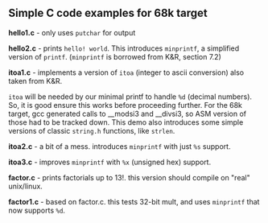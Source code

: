 ## Simple C code examples for 68k target

**hello1.c** - only uses `putchar` for output

**hello2.c** - prints `hello! world`. This introduces `minprintf`, a simplified version of `printf`.
(`minprintf` is borrowed from K&R, section 7.2)


**itoa1.c** - implements a version of `itoa` (integer to ascii conversion) also taken from K&R.

`itoa` will be needed by our minimal printf to handle `%d` (decimal numbers).
So, it is good ensure this works before proceeding further.
For the 68k target, gcc generated calls to __modsi3 and __divsi3, 
so ASM version of those had to be tracked down.
This demo also introduces some simple versions of classic `string.h` functions, like `strlen`.

**itoa2.c** - a bit of a mess. introduces `minprintf` with just `%s` support.

**itoa3.c** - improves `minprintf` with `%x` (unsigned hex) support.


**factor.c** - prints factorials up to 13!. this version should compile on "real" unix/linux.

**factor1.c** - based on factor.c. this tests 32-bit mult, and uses `minprintf` that now supports `%d`.


